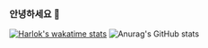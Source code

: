 ### 안녕하세요 👋
[![Harlok's wakatime stats](https://github-readme-stats.vercel.app/api/wakatime?username=youme)](https://github.com/anuraghazra/github-readme-stats)
![Anurag's GitHub stats](https://github-readme-stats-mrsimplelife.vercel.app/api?username=mrsimplelife&show_icons=true&theme=radical)

<!--
**mrsimplelife/mrsimplelife** is a ✨ _special_ ✨ repository because its `README.md` (this file) appears on your GitHub profile.

Here are some ideas to get you started:

- 🔭 I’m currently working on ...
- 🌱 I’m currently learning ...
- 👯 I’m looking to collaborate on ...
- 🤔 I’m looking for help with ...
- 💬 Ask me about ...
- 📫 How to reach me: ...
- 😄 Pronouns: ...
- ⚡ Fun fact: ...
-->
